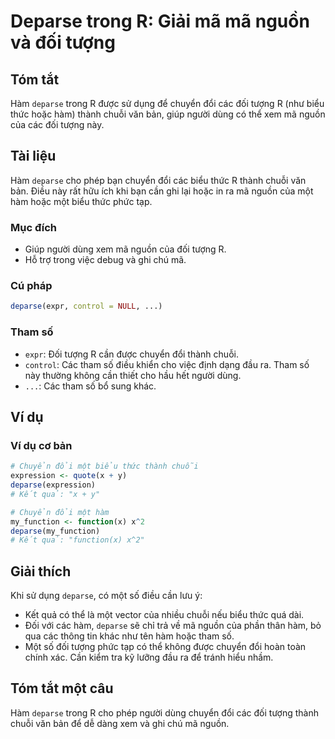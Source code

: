 <!--
Meta Description: # Deparse trong R: Giải mã mã nguồn và đối tượng ## Tóm tắt Hàm `deparse` trong R được sử dụng để chuyển đổi các đối tượng R (như biểu thức hoặc hàm) ...
Meta Keywords: deparse, hàm, đối, các, một
-->

# Deparse trong R: Giải mã mã nguồn và đối tượng

## Tóm tắt
Hàm `deparse` trong R được sử dụng để chuyển đổi các đối tượng R (như biểu thức hoặc hàm) thành chuỗi văn bản, giúp người dùng có thể xem mã nguồn của các đối tượng này.

## Tài liệu
Hàm `deparse` cho phép bạn chuyển đổi các biểu thức R thành chuỗi văn bản. Điều này rất hữu ích khi bạn cần ghi lại hoặc in ra mã nguồn của một hàm hoặc một biểu thức phức tạp. 

### Mục đích
- Giúp người dùng xem mã nguồn của đối tượng R.
- Hỗ trợ trong việc debug và ghi chú mã.

### Cú pháp
```R
deparse(expr, control = NULL, ...)
```

### Tham số
- `expr`: Đối tượng R cần được chuyển đổi thành chuỗi.
- `control`: Các tham số điều khiển cho việc định dạng đầu ra. Tham số này thường không cần thiết cho hầu hết người dùng.
- `...`: Các tham số bổ sung khác.

## Ví dụ
### Ví dụ cơ bản
```R
# Chuyển đổi một biểu thức thành chuỗi
expression <- quote(x + y)
deparse(expression)
# Kết quả: "x + y"

# Chuyển đổi một hàm
my_function <- function(x) x^2
deparse(my_function)
# Kết quả: "function(x) x^2"
```

## Giải thích
Khi sử dụng `deparse`, có một số điều cần lưu ý:
- Kết quả có thể là một vector của nhiều chuỗi nếu biểu thức quá dài.
- Đối với các hàm, `deparse` sẽ chỉ trả về mã nguồn của phần thân hàm, bỏ qua các thông tin khác như tên hàm hoặc tham số.
- Một số đối tượng phức tạp có thể không được chuyển đổi hoàn toàn chính xác. Cần kiểm tra kỹ lưỡng đầu ra để tránh hiểu nhầm.

## Tóm tắt một câu
Hàm `deparse` trong R cho phép người dùng chuyển đổi các đối tượng thành chuỗi văn bản để dễ dàng xem và ghi chú mã nguồn.